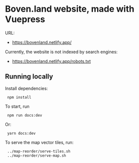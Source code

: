 # Boven.land website, made with Vuepress

URL:

- https://bovenland.netlify.app/

Currently, the website is not indexed by search engines:

- https://bovenland.netlify.app/robots.txt

## Running locally

Install dependencies:

     npm install

To start, run

     npm run docs:dev

Or:

     yarn docs:dev

To serve the map vector tiles, run:

     ../map-reorder/serve-tiles.sh
     ../map-reorder/serve-map.sh
